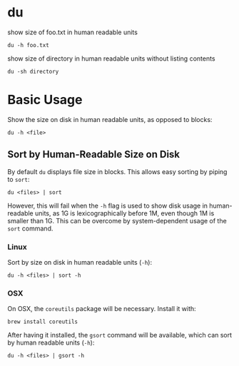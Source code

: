 # du

show size of foo.txt in human readable units

    du -h foo.txt


show size of directory in human readable units without listing contents

    du -sh directory



# Basic Usage

Show the size on disk in human readable units, as opposed to blocks:

    du -h <file>



## Sort by Human-Readable Size on Disk

By default `du` displays file size in blocks. This allows easy sorting by
piping to `sort`:

    du <files> | sort


However, this will fail when the `-h` flag is used to show disk usage in
human-readable units, as 1G is lexicographically before 1M, even though 1M is
smaller than 1G. This can be overcome by system-dependent usage of the `sort`
command.



### Linux

Sort by size on disk in human readable units (`-h`):

    du -h <files> | sort -h



### OSX

On OSX, the `coreutils` package will be necessary. Install it with:

    brew install coreutils


After having it installed, the `gsort` command will be available, which can
sort by human readable units (`-h`):

    du -h <files> | gsort -h


